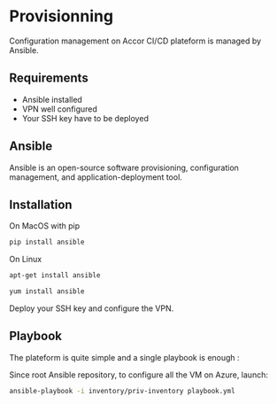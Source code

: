 # Provisionning

Configuration management on Accor CI/CD plateform is managed by Ansible.

## Requirements

* Ansible installed
* VPN well configured
* Your SSH key have to be deployed

## Ansible

Ansible is an open-source software provisioning, configuration management, and application-deployment tool.

## Installation

On MacOS with pip

```bash
pip install ansible
```

On Linux

```bash
apt-get install ansible
```

```bash
yum install ansible
```

Deploy your SSH key and configure the VPN.

## Playbook

The plateform is quite simple and a single playbook is enough :

Since root Ansible repository, to configure all the VM on Azure, launch:

```bash
ansible-playbook -i inventory/priv-inventory playbook.yml
```
